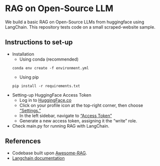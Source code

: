 
# RAG on Open-Source LLM
We build a basic RAG on Open-Source LLMs from huggingface using LangChain.
This repository tests code on a small scraped-website sample.

## Instructions to set-up
* Installation
    - Using conda (recommended)
    ```
    conda env create -f environment.yml
    ```
    - Using pip
    ```
    pip install -r requirements.txt
    ```
* Setting-up HuggingFace Access Token
    - Log in to [HuggingFace.co](https://huggingface.co/)
    - Click on your profile icon at the top-right corner, then choose [“Settings.”](https://huggingface.co/settings/)
    - In the left sidebar, navigate to [“Access Token”](https://huggingface.co/settings/tokens)
    - Generate a new access token, assigning it the “write” role.
* Check main.py for running RAG with LangChain.

## References
* Codebase built upon [Awesome-RAG](https://github.com/lucifertrj/Awesome-RAG).
* [Langchain documentation](https://python.langchain.com/docs/modules/data_connection/)



